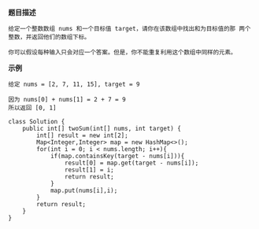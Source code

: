 **题目描述**

	给定一个整数数组 nums 和一个目标值 target，请你在该数组中找出和为目标值的那 两个 整数，并返回他们的数组下标。
	
	你可以假设每种输入只会对应一个答案。但是，你不能重复利用这个数组中同样的元素。

**示例**

	给定 nums = [2, 7, 11, 15], target = 9

	因为 nums[0] + nums[1] = 2 + 7 = 9
	所以返回 [0, 1]
```
class Solution {
    public int[] twoSum(int[] nums, int target) {
        int[] result = new int[2];
        Map<Integer,Integer> map = new HashMap<>();
        for(int i = 0; i < nums.length; i++){
            if(map.containsKey(target - nums[i])){
                result[0] = map.get(target - nums[i]);
                result[1] = i;
                return result;
            }
            map.put(nums[i],i);
        }
        return result;
    }
}
```